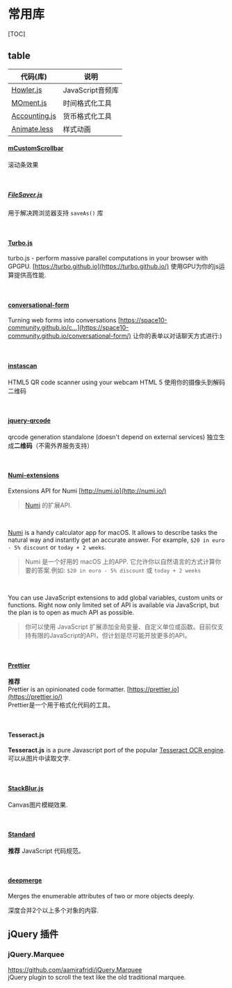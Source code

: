 # 常用库

[TOC]

## table 

| 代码(库)                                    | 说明            |
| ---------------------------------------- | ------------- |
| [Howler.js](https://github.com/goldfire/howler.js) | JavaScript音频库 |
| [MOment.js](http://momentjs.cn/docs/)    | 时间格式化工具       |
| [Accounting.js](http://openexchangerates.github.io/accounting.js/) | 货币格式化工具       |
| [Animate.less](https://github.com/machito/animate.less) | 样式动画          |

#### [mCustomScrollbar](http://manos.malihu.gr/jquery-custom-content-scroller/)
滚动条效果

<br/>

##### [FileSaver.js](https://github.com/eligrey/FileSaver.js) 
用于解决跨浏览器支持 `saveAs()` 库    

<br/>

#### [Turbo.js](https://github.com/turbo/js)
turbo.js - perform massive parallel computations in your browser with GPGPU. [https://turbo.github.io](https://turbo.github.io/)
使用GPU为你的js运算提供高性能.

<br/>

#### [conversational-form](https://space10-community.github.io/conversational-form/)
Turning web forms into conversations [https://space10-community.github.io/c…](https://space10-community.github.io/conversational-form/)
让你的表单以对话聊天方式进行:)

<br/>

#### [instascan](https://github.com/schmich/instascan)
HTML5 QR code scanner using your webcam
HTML 5 使用你的摄像头到解码二维码

<br/>

#### [jquery-qrcode](https://github.com/jeromeetienne/jquery-qrcode)
qrcode generation standalone (doesn't depend on external services)
独立生成**二维码**（不需外界服务支持）

<br/>

#### [Numi-extensions](https://github.com/nikolaeu/numi-extensions)
Extensions API for Numi [http://numi.io](http://numi.io/)
> [Numi](http://numi.io) 的扩展API. 

<br/>

[Numi](http://numi.io/) is a handy calculator app for macOS. It allows to describe tasks the natural way and instantly get an accurate answer. For example, `$20 in euro - 5% discount` or `today + 2 weeks`.  
> Numi 是一个好用的 macOS 上的APP. 它允许你以自然语言的方式计算你要的答案.例如: `$20 in euro - 5% discount` 或 `today + 2 weeks`

<br/>

You can use JavaScript extensions to add global variables, custom units or functions. Right now only limited set of API is available via JavaScript, but the plan is to open as much API as possible.
> 你可以使用 JavaScript 扩展添加全局变量、自定义单位或函数。目前仅支持有限的JavaScript的API，但计划是尽可能开放更多的API。

<br/>

#### [Prettier](https://github.com/prettier/prettier) 
**推荐**  
Prettier is an opinionated code formatter. [https://prettier.io](https://prettier.io/)  
Prettier是一个用于格式化代码的工具。

<br/>

#### Tesseract.js
**Tesseract.js** is a pure Javascript port of the popular [Tesseract OCR engine](https://github.com/tesseract-ocr/tesseract).
可以从图片中读取文字.

<br/>

#### [StackBlur.js](http://www.quasimondo.com/StackBlurForCanvas/StackBlurDemo.html)
Canvas图片模糊效果.

<br/>

#### [Standard](https://github.com/standard/standard)
**推荐**
JavaScript 代码规范。

<br/>



#### [deepmerge](https://www.npmjs.com/package/deepmerge)

Merges the enumerable attributes of two or more objects deeply.

深度合并2个以上多个对象的内容.

## jQuery 插件

### jQuery.Marquee
https://github.com/aamirafridi/jQuery.Marquee  
jQuery plugin to scroll the text like the old traditional marquee.



